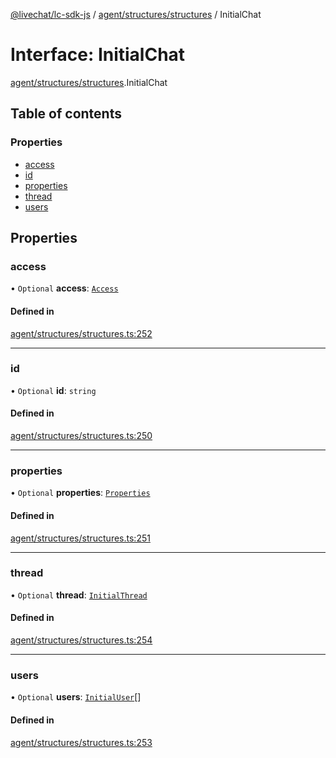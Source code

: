 [@livechat/lc-sdk-js](../README.md) / [agent/structures/structures](../modules/agent_structures_structures.md) / InitialChat

# Interface: InitialChat

[agent/structures/structures](../modules/agent_structures_structures.md).InitialChat

## Table of contents

### Properties

- [access](agent_structures_structures.InitialChat.md#access)
- [id](agent_structures_structures.InitialChat.md#id)
- [properties](agent_structures_structures.InitialChat.md#properties)
- [thread](agent_structures_structures.InitialChat.md#thread)
- [users](agent_structures_structures.InitialChat.md#users)

## Properties

### access

• `Optional` **access**: [`Access`](agent_structures_structures.Access.md)

#### Defined in

[agent/structures/structures.ts:252](https://github.com/livechat/lc-sdk-js/blob/1fa827f/src/agent/structures/structures.ts#L252)

___

### id

• `Optional` **id**: `string`

#### Defined in

[agent/structures/structures.ts:250](https://github.com/livechat/lc-sdk-js/blob/1fa827f/src/agent/structures/structures.ts#L250)

___

### properties

• `Optional` **properties**: [`Properties`](agent_structures_structures.Properties.md)

#### Defined in

[agent/structures/structures.ts:251](https://github.com/livechat/lc-sdk-js/blob/1fa827f/src/agent/structures/structures.ts#L251)

___

### thread

• `Optional` **thread**: [`InitialThread`](agent_structures_structures.InitialThread.md)

#### Defined in

[agent/structures/structures.ts:254](https://github.com/livechat/lc-sdk-js/blob/1fa827f/src/agent/structures/structures.ts#L254)

___

### users

• `Optional` **users**: [`InitialUser`](agent_structures_users.InitialUser.md)[]

#### Defined in

[agent/structures/structures.ts:253](https://github.com/livechat/lc-sdk-js/blob/1fa827f/src/agent/structures/structures.ts#L253)
